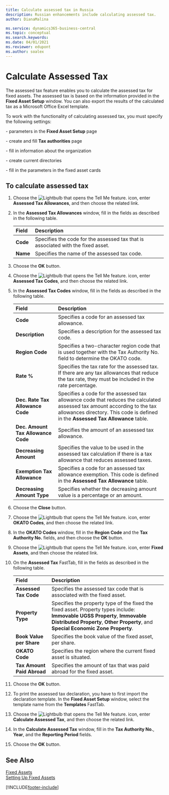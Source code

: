 ```yaml
---
title: Calculate assessed tax in Russia
description: Russian enhancements include calculating assessed tax.
author: DianaMalina

ms.service: dynamics365-business-central
ms.topic: conceptual
ms.search.keywords:
ms.date: 04/01/2021
ms.reviewer: edupont
ms.author: soalex
---
```


# Calculate Assessed Tax

The assessed tax feature enables you to calculate the assessed tax for fixed assets. The assessed tax is based on the information provided in the **Fixed Asset Setup** window. You can also export the results of the calculated tax as a Microsoft Office Excel template.

To work with the functionality of calculating assessed tax, you must specify the following settings:

\- parameters in the **Fixed Asset Setup** page

\- create and fill **Tax authorities** page

\- fill in information about the organization

\- create current directories

\- fill in the parameters in the fixed asset cards

## To calculate assessed tax

1. Choose the ![Lightbulb that opens the Tell Me feature.](../../media/ui-search/search_small.png "Tell me what you want to do") icon, enter **Assessed Tax Allowances**, and then choose the related link.

2. In the **Assessed Tax Allowances** window, fill in the fields as described in the following table.

   | Field    | Description                                                  |
   | :------- | :----------------------------------------------------------- |
   | **Code** | Specifies the code for the assessed tax that is associated with the fixed asset. |
   | **Name** | Specifies the name of the assessed tax code.                 |

3. Choose the **OK** button.

4. Choose the ![Lightbulb that opens the Tell Me feature.](../../media/ui-search/search_small.png "Tell me what you want to do") icon, enter **Assessed Tax Codes**, and then choose the related link.

5. In the **Assessed Tax Codes** window, fill in the fields as described in the following table.

   | Field                              | Description                                                  |
   | :--------------------------------- | :----------------------------------------------------------- |
   | **Code**                           | Specifies a code for an assessed tax allowance.              |
   | **Description**                    | Specifies a description for the assessed tax code.           |
   | **Region Code**                    | Specifies a two-character region code that is used together with the Tax Authority No. field to determine the OKATO code. |
   | **Rate %**                         | Specifies the tax rate for the assessed tax. If there are any tax allowances that reduce the tax rate, they must be included in the rate percentage. |
   | **Dec. Rate Tax Allowance Code**   | Specifies a code for the assessed tax allowance code that reduces the calculated assessed tax amount according to the tax allowances directory. This code is defined in the **Assessed Tax Allowance** table. |
   | **Dec. Amount Tax Allowance Code** | Specifies the amount of an assessed tax allowance.           |
   | **Decreasing Amount**              | Specifies the value to be used in the assessed tax calculation if there is a tax allowance that reduces assessed taxes. |
   | **Exemption Tax Allowance**        | Specifies a code for an assessed tax allowance exemption. This code is defined in the **Assessed Tax Allowance** table. |
   | **Decreasing Amount Type**         | Specifies whether the decreasing amount value is a percentage or an amount. |

6. Choose the **Close** button.

7. Choose the ![Lightbulb that opens the Tell Me feature.](../../media/ui-search/search_small.png "Tell me what you want to do") icon, enter **OKATO Codes**, and then choose the related link.

8. In the **OKATO Codes** window, fill in the **Region Code** and the **Tax Authority No.** fields, and then choose the **OK** button.

9. Choose the ![Lightbulb that opens the Tell Me feature.](../../media/ui-search/search_small.png "Tell me what you want to do") icon, enter **Fixed Assets**, and then choose the related link.

10. On the **Assessed Tax** FastTab, fill in the fields as described in the following table.

    | Field                      | Description                                                  |
    | :------------------------- | :----------------------------------------------------------- |
    | **Assessed Tax Code**      | Specifies the assessed tax code that is associated with the fixed asset. |
    | **Property Type**          | Specifies the property type of the fixed the fixed asset. Property types include: **Immovable UGSS Property**, **Immovable Distributed Property**, **Other Property**, and **Special Economic Zone Property**. |
    | **Book Value per Share**   | Specifies the book value of the fixed asset, per share.      |
    | **OKATO Code**             | Specifies the region where the current fixed asset is situated. |
    | **Tax Amount Paid Abroad** | Specifies the amount of tax that was paid abroad for the fixed asset. |

11. Choose the **OK** button.

12. To print the assessed tax declaration, you have to first import the declaration template. In the **Fixed Asset Setup** window, select the template name from the **Templates** FastTab.

13. Choose the ![Lightbulb that opens the Tell Me feature.](../../media/ui-search/search_small.png "Tell me what you want to do") icon, enter **Calculate Assessed Tax**, and then choose the related link.

14. In the **Calculate Assessed Tax** window, fill in the **Tax Authority No.**, **Year**, and the **Reporting Period** fields.

15. Choose the **OK** button.

## See Also

[Fixed Assets](../../fa-manage.md)  
[Setting Up Fixed Assets](../../fa-setup.md)  


[!INCLUDE[footer-include](../../includes/footer-banner.md)]